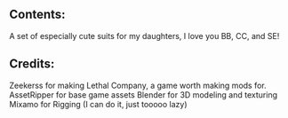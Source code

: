 ## Contents:

A set of especially cute suits for my daughters, I love you BB, CC, and SE!

## Credits:

Zeekerss for making Lethal Company, a game worth making mods for.
AssetRipper for base game assets
Blender for 3D modeling and texturing
Mixamo for Rigging (I can do it, just tooooo lazy)